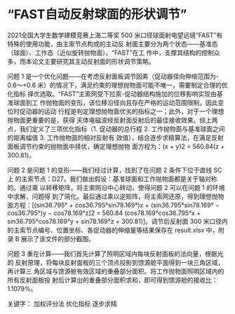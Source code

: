 # “FAST自动反射球面的形状调节”
2021全国大学生数学建模竞赛上海二等奖
500 米口径球面射电望远镜“FAST”有特殊的使用功能，由主索节点构成的主动反
射面主要分为两个状态——基准态（球面）、工作态（近似旋转抛物面）。“FAST”在工
作中，支撑其结构的控制众多，而本论文主要研究其主动反射面的形状调节策略。


问题 1 是一个优化问题——在考虑反射面板调节因素（促动器径向伸缩范围为-
0.6～+0.6 米）的情况下，满足约束的理想抛物面可能不唯一，需要制定合理的优化指标
择优选取。“FAST”主索网受下拉索-促动器结构施加的位移影响实现由基准球面到工
作抛物面的变形，该位移沿径向且存在严格的运动范围限制，因此变位时促动器的运动
行程是判定理想抛物面优劣的指标之一；此外，对于一个理想抛物面更重要的是，获得
天体电磁波经反射面反射后的最佳接收效果。综上两点，我们定义了三项优化指标（1.
促动器的总行程 2. 工作抛物面与基准球面之间的距离幅值 3. 工作抛物面的相对反射有
效值），结合逐步求精算法，在满足反射面板调节约束的抛物面中择优，确定理想抛物
面方程为：(x + y)2 = 560.84(z + 300.81)。


问题 2 是问题 1 的变形——我们经过计算，找到了在问题 2 条件下位于直线 SC 上
的主索节点：D27。我们做出假设：基准球面和工作抛物面都是关于轴对称的。通过乘
以转移矩阵，将主索网沿中心转动，使得问题 2 可以在问题 1 的环境中求解，问题得
到了简化。最后通过乘以逆矩阵，将主索网还原，得到理想抛物面方程：[(sin36.795° +
cos36.795°sin78.169°)x + (sin36.795°sin78.169° − cos36.795°)y − cos78.169°z]2 = 560.84
(cos78.169°cos36.795°x + sin36.795°cos78.169°y + sin78.169°z + 300.81)]。调节后反射面
300 米口径内的主索节点编号、位置坐标、各促动器的伸缩量等结果保存在 result.xlsx
中，附录 B 展示了该文件的部分截图。


问题 3 重在计算——我们首先计算了照明区域内每块反射面板的法向量，根据光的
反射原理，将每块反射面板的三个顶点投影到馈源舱平面得到一块三角区域，再计算三
角区域与馈源舱有效区域的重叠部分面积。将工作抛物面照明区域内的所有反射面板投
射后计算出的重叠部分面积求和，即可得到馈源舱的接收比：1.1079%。


关键字： 加权评分法 优化指标 逐步求精
